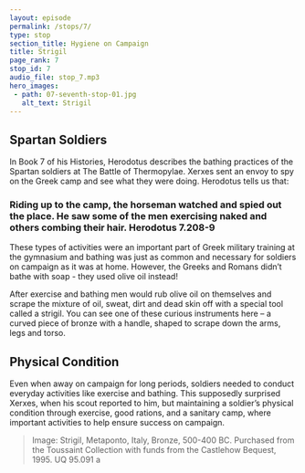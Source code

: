 ```yaml
---
layout: episode
permalink: /stops/7/
type: stop
section_title: Hygiene on Campaign 
title: Strigil
page_rank: 7
stop_id: 7
audio_file: stop_7.mp3
hero_images:
 - path: 07-seventh-stop-01.jpg
   alt_text: Strigil 
---
```


## Spartan Soldiers
In Book 7 of his Histories, Herodotus describes the bathing practices of the Spartan soldiers at The Battle of Thermopylae. Xerxes sent an envoy to spy on the Greek camp and see what they were doing. Herodotus tells us that: 

### Riding up to the camp, the horseman watched and spied out the place. He saw some of the men exercising naked and others combing their hair. Herodotus 7.208-9 

These types of activities were an important part of Greek military training at the gymnasium and bathing was just as common and necessary for soldiers on campaign as it was at home. However, the Greeks and Romans didn’t bathe with soap - they used olive oil instead!

After exercise and bathing men would rub olive oil on themselves and scrape the mixture of oil, sweat, dirt and dead skin off with a special tool called a strigil. You can see one of these curious instruments here – a curved piece of bronze with a handle, shaped to scrape down the arms, legs and torso. 

## Physical Condition
Even when away on campaign for long periods, soldiers needed to conduct everyday activities like exercise and bathing. This supposedly surprised Xerxes, when his scout reported to him, but maintaining a soldier’s physical condition through exercise, good rations, and a sanitary camp, where important activities to help ensure success on campaign. 

> Image: Strigil, Metaponto, Italy, Bronze, 500-400 BC. Purchased from the Toussaint Collection with funds from the Castlehow Bequest, 1995. UQ 95.091 a

